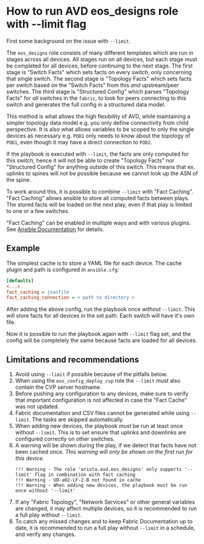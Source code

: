 # How to run AVD eos_designs role with --limit flag

First some background on the issue with `--limit`.

The `eos_designs` role consists of many different templates which are run in stages across all devices.
All stages run on all devices, but each stage must be completed for all devices, before continuing to the next stage.
The first stage is "Switch Facts" which sets facts on every switch, only concerning that single switch.
The second stage is "Topology Facts" which sets facts per switch based on the "Switch Facts" from this _and_ upstream/peer switches.
The third stage is "Structured Config" which parses "Topology Facts" for _all_ switches in the `fabric`, to look for peers connecting to this switch and generates the full config in a structured data model.

This method is what allows the high flexibility of AVD, while maintaining a simpler topology data model e.g. you only define connectivity from child perspective.
It is also what allows variables to be scoped to only the single devices as necessary e.g. `POD1` only needs to know about the topology of `POD1`, even though it may have a direct connection to `POD2`.

If the playbook is executed with `--limit`, the facts are only computed for this switch, hence it will not be able to create "Topology Facts" nor "Structured Config" for anything outside of this switch.
This means that ex. uplinks to spines will not be possible because we cannot look up the ASN of the spine.

To work around this, it is possible to combine `--limit` with "Fact Caching". "Fact Caching" allows ansible to store all computed facts between plays.
The stored facts will be loaded on the next play, even if that play is limited to one or a few switches.

"Fact Caching" can be enabled in multiple ways and with various plugins. See [Ansible Documentation](https://docs.ansible.com/ansible/latest/plugins/cache.html) for details.

## Example

The simplest cache is to store a YAML file for each device. The cache plugin and path is configured in `ansible.cfg`:
```ini
[defaults]
<...>
fact_caching = jsonfile
fact_caching_connection = < path to directory >
```

After adding the above config, run the playbook once _without_ `--limit`. This will store facts for all devices in the set path. Each switch will have it's own file.

Now it is possible to run the playbook again _with_ `--limit` flag set, and the config will be completely the same because facts are loaded for all devices.

## Limitations and recommendations


1. Avoid using `--limit` if possible because of the pitfalls below.
1. When using the `eos_config_deploy_cvp` role the `--limit` must also contain the CVP server hostname.
1. Before pushing any configuration to any devices, make sure to verify that important configuration is not affected in case the "Fact Cache" was not updated.
1. Fabric documentation and CSV files cannot be generated while using `--limit`. The tasks are skipped automatically.
1. When adding new devices, the playbook _must_ be run at least once without `--limit`. This is to set ensure that uplinks and downlinks are configured correctly on other switches.
1. A warning will be shown during the play, if we detect that facts have not been cached once. _This warning will only be shown on the first run for this device._
   ```cli
   !!! Warning - The role 'arista.avd.eos_designs' only supports '--limit' flag in combination with fact caching
   !!! Warning - UD-a02-LF-2-B not found in cache
   !!! Warning - When adding new devices, the playbook must be run once without '--limit'
   ```
1. If any "Fabric Topology", "Network Services" or other general variables are changed, it may affect multiple devices, so it is recommended to run a full play without `--limit`.
1. To catch any missed changes and to keep Fabric Documentation up to date, it is recommended to run a full play without `--limit` in a schedule, and verify any changes.
